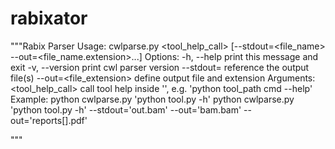 # rabixator

"""Rabix Parser
Usage:
  cwlparse.py <tool_help_call> [--stdout=<file_name> --out=<file_name.extension>...]
Options:
  -h, --help                print this message and exit
  -v, --version             print cwl parser version
  --stdout=<file>           reference the output file(s)
  --out=<file_extension>    define output file and extension
Arguments:
  <tool_help_call>          call tool help inside '', e.g. 'python tool_path cmd --help'
Example:
  python cwlparse.py 'python tool.py -h'
  python cwlparse.py 'python tool.py -h' --stdout='out.bam' --out='bam.bam' --out='reports[].pdf'

"""
